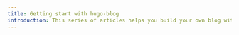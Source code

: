 ```yaml
---
title: Getting start with hugo-blog
introduction: This series of articles helps you build your own blog with hugo-blog theme from scratch.
---
```

